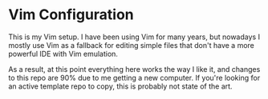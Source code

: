 # Vim Configuration

This is my Vim setup. I have been using Vim for many years, but nowadays
I mostly use Vim as a fallback for editing simple files that don't have
a more powerful IDE with Vim emulation.

As a result, at this point everything here works the way I like it, and
changes to this repo are 90% due to me getting a new computer. If you're
looking for an active template repo to copy, this is probably not state
of the art.
